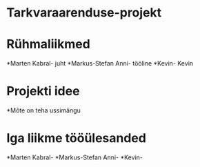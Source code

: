 # Tarkvaraarenduse-projekt

# Rühmaliikmed

*Marten Kabral- juht
*Markus-Stefan Anni- tööline
*Kevin- Kevin

# Projekti idee
*Mõte on teha ussimängu

# Iga liikme tööülesanded
*Marten Kabral-
*Markus-Stefan Anni-
*Kevin-
